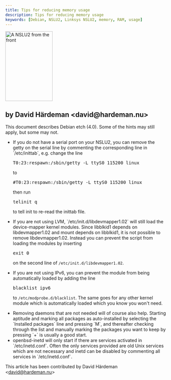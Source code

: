 ```yaml
---
title: Tips for reducing memory usage
description: Tips for reducing memory usage
keywords: [Debian, NSLU2, Linksys NSLU2, memory, RAM, usage]
---
```


<div class="right">
<img src = "../images/r_nslu2_front.jpg" class="border" alt="A NSLU2 from the front" width="148" height="218" />
</div>

<h2>by David Härdeman &lt;david@hardeman.nu&gt;</h2>

<div class="alert alert-danger">

This document describes Debian etch (4.0).  Some of the hints may still
apply, but some may not.

</div>

<ul>

<li>If you do not have a serial port on your NSLU2, you can remove the
getty on the serial line by commenting the corresponding line in
`/etc/inittab`, e.g. change the line

<div class="code">
<pre>
T0:23:respawn:/sbin/getty -L ttyS0 115200 linux
</pre>
</div>

to

<div class="code">
<pre>
<span class="input">#</span>T0:23:respawn:/sbin/getty -L ttyS0 115200 linux
</pre>
</div>

then run

<div class="code">
<pre>
telinit q
</pre>
</div>

to tell init to re-read the inittab file.</li>

<li>If you are not using LVM, `/etc/init.d/libdevmapper1.02` will
still load the device-mapper kernel modules.  Since libblkid1 depends on
libdevmapper1.02 and mount depends on libblkid1, it is not possible to
remove libdevmapper1.02.  Instead you can prevent the script from loading
the modules by inserting

<div class="code">
<pre>
exit 0
</pre>
</div>

on the second line of `/etc/init.d/libdevmapper1.02`.</li>

<li>If you are not using IPv6, you can prevent the module from being
automatically loaded by adding the line

<div class="code">
<pre>
blacklist ipv6
</pre>
</div>

to `/etc/modprobe.d/blacklist`. The same goes for any other kernel
module which is automatically loaded which you know you won't need.</li>

<li>Removing daemons that are not needed will of course also help.
Starting aptitude and marking all packages as auto-installed by selecting
the `Installed packages` line and pressing `M`, and
thereafter checking through the list and manually marking the packages you
want to keep by pressing `+` is usually a good start.</li>

<li>openbsd-inetd will only start if there are services activated in
`/etc/inetd.conf`.  Often the only services provided are old Unix
services which are not necessary and inetd can be disabled by commenting
all services in `/etc/inetd.conf`.</li>

</ul>

This article has been contributed by David Härdeman &lt;david@hardeman.nu&gt;


